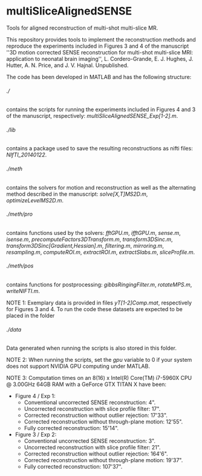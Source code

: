 # multiSliceAlignedSENSE
Tools for aligned reconstruction of multi-shot multi-slice MR.

This repository provides tools to implement the reconstruction methods and reproduce the experiments included in Figures 3 and 4 of the manuscript ''3D motion corrected SENSE reconstruction for multi-shot multi-slice MRI: application to neonatal brain imaging'', L. Cordero-Grande, E. J. Hughes, J. Hutter, A. N. Price, and J. V. Hajnal. Unpublished.

The code has been developed in MATLAB and has the following structure:

###### ./
contains the scripts for running the experiments included in Figures 4 and 3 of the manuscript, respectively: *multiSliceAlignedSENSE_Exp[1-2].m*.

###### ./lib
contains a package used to save the resulting reconstructions as nifti files: *NIfTI_20140122*.

###### ./meth
contains the solvers for motion and reconstruction as well as the alternating method described in the manuscript: *solve[X,T]MS2D.m*, *optimizeLevelMS2D.m*.

###### ./meth/pro
contains functions used by the solvers: *fftGPU.m*, *ifftGPU.m*, *sense.m*, *isense.m*, *precomputeFactors3DTransform.m*, *transform3DSinc.m*, *transform3DSinc[Gradient,Hessian].m*, *filtering.m*, *mirroring.m*, *resampling.m*, *computeROI.m*, *extractROI.m*, *extractSlabs.m*, *sliceProfile.m*.

###### ./meth/pos
contains functions for postprocessing: *gibbsRingingFilter.m*, *rotateMPS.m*, *writeNIFTI.m*.

NOTE 1: Exemplary data is provided in files *yT[1-2]Comp.mat*, respectively for Figures 3 and 4. To run the code these datasets are expected to be placed in the folder
###### ./data
Data generated when running the scripts is also stored in this folder.

NOTE 2: When running the scripts, set the *gpu* variable to 0 if your system does not support NVIDIA GPU computing under MATLAB.

NOTE 3: Computation times on an 8(16) x Intel(R) Core(TM) i7-5960X CPU @ 3.00GHz 64GB RAM with a GeForce GTX TITAN X have been:
* Figure 4 / Exp 1:
  * Conventional uncorrected SENSE reconstruction: 4".
  * Uncorrected reconstruction with slice profile filter: 17".
  * Corrected reconstruction without outlier rejection: 17'33".
  * Corrected reconstruction without through-plane motion: 12'55".
  * Fully corrected reconstruction: 15'14".
* Figure 3 / Exp 2:
  * Conventional uncorrected SENSE reconstruction: 3".
  * Uncorrected reconstruction with slice profile filter: 21". 
  * Corrected reconstruction without outlier rejection: 164'6".
  * Corrected reconstruction without through-plane motion: 19'37".
  * Fully corrected reconstruction: 107'37".

